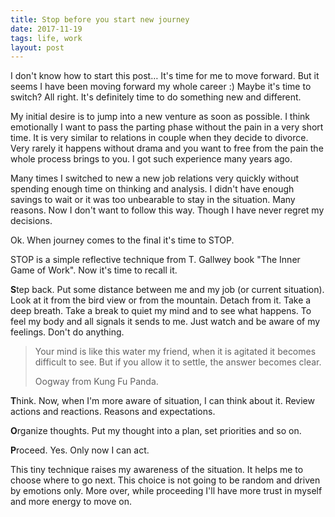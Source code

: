 ```yaml
---
title: Stop before you start new journey
date: 2017-11-19
tags: life, work
layout: post
---
```


I don't know how to start this post… It's time for me to move forward. But it seems I have been moving forward my whole career :) Maybe it's time to switch? All right. It's definitely time to do something new and different.

My initial desire is to jump into a new venture as soon as possible. I think emotionally I want to pass the parting phase without the pain in a very short time. It is very similar to relations in couple when they decide to divorce. Very rarely it happens without drama and you want to free from the pain the whole process brings to you. I got such experience many years ago.

Many times I switched to new a new job relations very quickly without spending enough time on thinking and analysis. I didn't have enough savings to wait or  it was too unbearable to stay in the situation. Many reasons. Now I don't want to follow this way. Though I have never regret my decisions.

Ok. When journey comes to the final it's time to STOP.

STOP is a simple reflective technique from T. Gallwey book "The Inner Game of Work". Now it's time to recall it.

**S**tep back. Put some distance between me and my job (or current situation). Look at it from the bird view or from the mountain. Detach from it. Take a deep breath. Take a break to quiet my mind and to see what happens. To feel my body and all signals it sends to me. Just watch and be aware of my feelings.  Don't do anything.

>  Your mind is like this water my friend, when it is agitated it becomes difficult to see. But if you allow it to settle, the answer becomes clear.
>
> Oogway from Kung Fu Panda.

**T**hink. Now, when I'm more aware of situation, I can think about it. Review actions and reactions. Reasons and expectations.

**O**rganize thoughts. Put my thought into a plan, set priorities and so on.

**P**roceed. Yes. Only now I can act.

This tiny technique raises my awareness of the situation. It helps me to choose where to go next. This choice is not going to be random and driven by emotions only. More over, while proceeding I'll have more trust in myself and more energy to move on.

